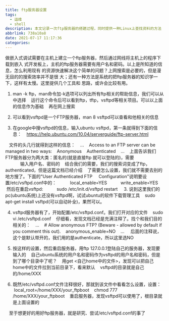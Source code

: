 ```yaml
---
title: ftp服务器设置
tags:
  - 运维
  - shell
description: 本文记录一次ftp服务器的搭建过程，同时提供一种Linux上查找资料的方法
abbrlink: 738a10a8
date: 2021-07-17 11:17:36
categories:
---
```


做嵌入式调试需要在主机上建立一个ftp服务器，然后通过网线将主机上的程序下载到嵌入
式开发板上，主机的ftp服务器需要有用户名和密码。以上是所知道的信息，怎么利用现有
的资源快速解决这个简单的问题？上网搜索是必要的，但是漫无目的的搜索效率并不是很
大；还有一种方法是系统的把ftp服务器的知识学一下，这样有太慢。这里提供几个工具和
思路，或许会比较有用。

1. man -k ftp，man命令加-k选项可以列出所有ftp相关的帮助信息，我们可以从中选择
   运行这个命令后可以看到ftp，tftp，vsftpd等相关项目。可以以上面的信息作为基础
   再在网上搜索

2. 可以看到vsftpd是一个FTP服务器，man 8 vsftpd可以查看和他相关的信息

3. 在google中搜vsftpd的信息，输入ubuntu vsftpd，第一条就得到下面的信息：
   https://help.ubuntu.com/10.04/serverguide/ftp-server.html

   文件的头几行就得到这样的信息：
   ...
   Access to an FTP server can be managed in two ways:
   Anonymous
   Authenticated
   ...
   上面告诉我们FTP服务器分为两大类：匿名的(就是直接ftp <ip>就可以登陆的)，需要
                                    输入用户名、密码的
   结合我们的需要，我们的搜索词变成了ftp，authenticated，但是这篇文档已经介绍
   了需要怎么设置，我们就不需要去别的地方搜了。下面的"User Authenticated FTP 
   Configuration"说明要设置/etc/vsftpd.conf中的：
          local_enable=YES
          write_enable=YES
   然后在重启vsftpd:
          sudo /etc/init.d/vsftpd restart
   
3. 说到这里我们的pc(ubuntu系统)上还没有vsftpd啊，试试ubuntu的软件下载管理工具
   sudo apt-get install vsftpd(可以自动补全)，果然可以。

4. vsftpd服务器有了，开始配置/etc/vsftpd.conf。我们打开对应的文件
   sudo vi /etc/vsftpd.conf
   仔细看，发现文档已经是充满注释了。找个和我们目的相关的：
   ...
   # Allow anonymous FTP? (Beware - allowed by default if you comment this out).
   anonymous_enable=NO
   ... 
   后面的注释说，这个是默认带开的，我们用的是authenticate，所以这里选NO

5. 按这样的设置，然后重启服务器，用ftp 127.0.0.1登陆自己的服务器，发现要输入的
   自己ubuntu系统的用户名和密码作为vsftpd的用户名和密码，但是到了哪个目录中了呢？
   用get <自己home中的文件>，发现可以把自己home中的文件拉到当前目录下，看来默认
   vsftpd的目录就是自己的/home/XXX

6. 既然/etc/vsftpd.conf文件注释很好，那就到该文件中看看怎么设置，设置：
   local_root=/home/XXX/your_ftpboot
   chmod 777 /home/XXX/your_ftpboot
   重启服务器，发现vsftpd可以使用了，根目录就是上面设置的

   至于想更好的用好ftp服务器，就是研究、尝试/etc/vsftpd.conf的事了
